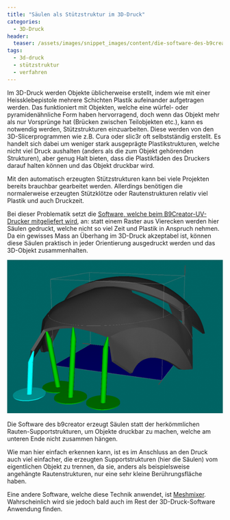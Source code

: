 ```yaml
---
title: "Säulen als Stützstruktur im 3D-Druck"
categories:
  - 3D-Druck
header:
  teaser: /assets/images/snippet_images/content/die-software-des-b9creator-erzeugt-saulen-statt-der-herkommlichen-rauten-supportstrukturen-um-objekte-druckbar-zu-machen-welche-am-unteren-ende-nicht-zusammen-hangen_2.png
tags:
  - 3d-druck
  - stützstruktur
  - verfahren
---
```


Im 3D-Druck werden Objekte üblicherweise erstellt, indem wie mit einer Heissklebepistole mehrere Schichten Plastik aufeinander aufgetragen werden. Das funktioniert mit Objekten, welche eine würfel- oder pyramidenähnliche Form haben hervorragend, doch wenn das Objekt mehr als nur Vorsprünge hat (Brücken zwischen Teilobjekten etc.), kann es notwendig werden, Stützstrukturen einzuarbeiten. Diese werden von den 3D-Slicerprogrammen wie z.B. Cura oder slic3r oft selbstständig erstellt. Es handelt sich dabei um weniger stark ausgeprägte Plastikstrukturen, welche nicht viel Druck aushalten (anders als die zum Objekt gehörenden Strukturen), aber genug Halt bieten, dass die Plastikfäden des Druckers darauf halten können und das Objekt druckbar wird.

Mit den automatisch erzeugten Stützstrukturen kann bei viele Projekten bereits brauchbar gearbeitet werden. Allerdings benötigen die normalerweise erzeugten Stützklötze oder Rautenstrukturen relativ viel Plastik und auch Druckzeit.

Bei dieser Problematik setzt die [Software, welche beim B9Creator-UV-Drucker mitgeliefert wird](http://b9creator.com/software/ "http://b9creator.com/software/"), an: statt einem Raster aus Vierecken werden hier Säulen gedruckt, welche nicht so viel Zeit und Plastik in Anspruch nehmen. Da ein gewisses Mass an Überhang im 3D-Druck akzeptabel ist, können diese Säulen praktisch in jeder Orientierung ausgedruckt werden und das 3D-Objekt zusammenhalten.

![Die Software des b9creator erzeugt Säulen statt der herkömmlichen Rauten-Supportstrukturen, um Objekte druckbar zu machen, welche am unteren Ende nicht zusammen hängen.](/assets/images/snippet_images/content/die-software-des-b9creator-erzeugt-saulen-statt-der-herkommlichen-rauten-supportstrukturen-um-objekte-druckbar-zu-machen-welche-am-unteren-ende-nicht-zusammen-hangen_2.png "Die Software des b9creator erzeugt Säulen statt der herkömmlichen Rauten-Supportstrukturen, um Objekte druckbar zu machen, welche am unteren Ende nicht zusammen hängen.")

Die Software des b9creator erzeugt Säulen statt der herkömmlichen Rauten-Supportstrukturen, um Objekte druckbar zu machen, welche am unteren Ende nicht zusammen hängen.

  

Wie man hier einfach erkennen kann, ist es im Anschluss an den Druck auch viel einfacher, die erzeugten Supportstrukturen (hier die Säulen) vom eigentlichen Objekt zu trennen, da sie, anders als beispielsweise angehängte Rautenstrukturen, nur eine sehr kleine Berührungsfläche haben.

Eine andere Software, welche diese Technik anwendet, ist [Meshmixer](http://www.meshmixer.com/). Wahrscheinlich wird sie jedoch bald auch im Rest der 3D-Druck-Software Anwendung finden.
